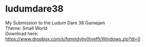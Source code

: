 # ludumdare38
My Submission to the Ludum Dare 38 Gamejam <br>
Theme: Small World <br>
Download here: https://www.dropbox.com/s/fqmndyhy0tyeffi/Windows.zip?dl=0
